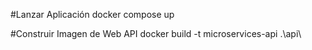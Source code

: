 #Lanzar Aplicación
docker compose up

#Construir Imagen de Web API
docker build -t microservices-api .\api\

